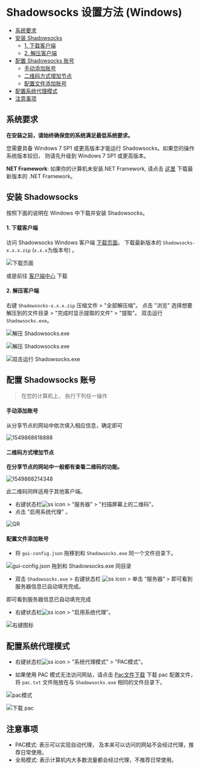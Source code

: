 # Shadowsocks 设置方法 (Windows)

- [系统要求](#系统要求)
- [安装 Shadowsocks](#安装-shadowsocks)
	- [1. 下载客户端](#1-下载客户端)
	- [2. 解压客户端](#2-解压客户端)
- [配置 Shadowsocks 账号](#配置-shadowsocks-账号)
	- [手动添加账号](#手动添加账号)
	- [二维码方式增加节点](#二维码方式增加节点)
	- [配置文件添加账号](#配置文件添加账号)
- [配置系统代理模式](#配置系统代理模式)
- [注意事项](#注意事项)


## 系统要求
**在安装之前，请始终确保您的系统满足最低系统要求。**

您需要具备 Windows 7 SP1 或更高版本才能运行 Shadowsocks。如果您的操作系统版本较旧， 则请先升级到  Windows 7 SP1 或更高版本。

**NET Framework**: 如果你的计算机未安装.NET Framework, 请点击 [这里](https://www.microsoft.com/zh-tw/download/details.aspx?id=53345) 下载最新版本的 .NET Framework。

## 安装 Shadowsocks

按照下面的说明在 Windows 中下载并安装 Shadowsocks。

#### 1. 下载客户端

访问 Shadowsocks Windows 客户端 [下载页面](https://github.com/shadowsocks/shadowsocks-windows/releases)。
下载最新版本的 `Shadowsocks-x.x.x.zip`  (`x.x.x`为版本号) 。

![下载页面](../_static/win_shadowsockDownload.png)

或是前往 [客户端中心](https://shadowsocks.org/en/download/clients.html) 下载

#### 2. 解压客户端

右键 `Shadowsocks-x.x.x.zip` 压缩文件 > "全部解压缩"。
点击 "浏览" 选择想要解压到的文件目录 > "完成时显示提取的文件" > "提取"。
双击运行 `Shadowsocks.exe`。

![解压 Shadowsocks.exe](../_static/win_unzipSS.png)

![解压 Shadowsocks.exe](../_static/win_unzipSS2.png)

![双击运行 Shadowsocks.exe](../_static/win_doubleClickSS.png)



## 配置 Shadowsocks 账号

>  在您的计算机上， 执行下列任一操作


#### 手动添加账号

从分享节点的网站中依次填入相应信息，确定即可

![1549868618888](../_static/1549868618888.png)


#### 二维码方式增加节点

**在分享节点的网站中一般都有查看二维码的功能。**

![1549868214348](../_static/1549868214348.png)

此二维码同样适用于其他客户端。

* 右键状态栏![ss icon](../_static/win_icon.png) > "服务器” > "扫描屏幕上的二维码"。
* 点击 "启用系统代理" 。

![QR](../_static/win_QR.png)


#### 配置文件添加账号

* 将 `gui-config.json` 拖移到和 `Shadowsocks.exe` 同一个文件目录下。

![gui-config.json 拖到和 Shadowsocks.exe 同目录](../_static/win_together.png)

* 双击 `Shadowsocks.exe` > 右键状态栏 ![ss icon](../_static/win_icon.png) >  单击 “服务器”  > 即可看到服务器信息已自动填充完成。

即可看到服务器信息已自动填充完成

* 右键状态栏![ss icon](../_static/win_icon.png) > "启用系统代理”。

![右键图标](../_static/win_enable.png)


## 配置系统代理模式
* 右键状态栏![ss icon](../_static/win_icon.png) > "系统代理模式" > "PAC模式"。

* 如果使用 PAC 模式无法访问网站，请点击 [Pac文件下载](https://portal.shadowsocks.nu/dl.php?type=d&id=14) 下载 pac 配置文件，将  `pac.txt` 文件拖放在与 `Shadowsocks.exe` 相同的文件目录下。

![pac模式](../_static/win_pac.png)

![下载 pac](../_static/win_pact.png)

## 注意事项

- PAC模式: 表示可以实现自动代理， 及本来可以访问的网站不会经过代理，推荐日常使用。
- 全局模式: 表示计算机内大多数流量都会经过代理，不推荐日常使用。
